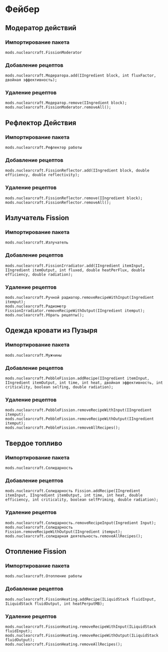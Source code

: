 # Фейбер

## Модератор действий

### Импортирование пакета
`mods.nuclearcraft.FissionModerator`

### Добавление рецептов
```zenscript
mods.nuclearcraft.Модератора.add(IIngredient block, int fluxFactor, двойная эффективность);
```

### Удаление рецептов
```zenscript
mods.nuclearcraft.Модератор.remove(IIngredient block);
mods.nuclearcraft.FissionModerator.removeAll();
```

## Рефлектор Действия

### Импортирование пакета
`mods.nuclearcraft.Рефлектор работы`

### Добавление рецептов
```zenscript
mods.nuclearcraft.FissionReflector.add(IIngredient block, double efficiency, double reflectivity);
```

### Удаление рецептов
```zenscript
mods.nuclearcraft.FissionReflector.remove(IIngredient block);
mods.nuclearcraft.FissionReflector.removeAll();
```

## Излучатель Fission

### Импортирование пакета
`mods.nuclearcraft.Излучатель`

### Добавление рецептов
```zenscript
mods.nuclearcraft.FissionIrradiator.add(IIngredient itemInput, IIngredient itemOutput, int fluxed, double heatPerFlux, double efficiency, double radiation);
```

### Удаление рецептов
```zenscript
mods.nuclearcraft.Ручной радиатор.removeRecipeWithInput(Ingredient itemput);
mods.nuclearcraft.Радиометр FissionIrradiator.removeRecipeWithOutput(IIngredient itemput);
mods.nuclearcraft.Убрать рецепты();
```

## Одежда кровати из Пузыря

### Импортирование пакета
`mods.nuclearcraft.Мужчины`

### Добавление рецептов
```zenscript
mods.nuclearcraft.PebbleFission.addRecipe(IIngredient itemInput, IIngredient itemOutput, int time, int heat, двойная эффективность, int criticality, boolean selfing, double radiation);
```

### Удаление рецептов
```zenscript
mods.nuclearcraft.PebbleFission.removeRecipeWithInput(IIngredient itemput);
mods.nuclearcraft.PebbleFission.removeRecipeWithOutput(IIngredient itemput);
mods.nuclearcraft.PebbleFission.removeAllRecipes();
```

## Твердое топливо

### Импортирование пакета
`mods.nuclearcraft.Солидарность`

### Добавление рецептов
```zenscript
mods.nuclearcraft.Солидарность Fission.addRecipe(IIngredient itemInput, IIngredient itemOutput, int time, int heat, double efficiency, int criticality, boolean selfPriming, double radiation);

```

### Удаление рецептов
```zenscript
mods.nuclearcraft.Солидарность.removeRecipeInput(Ingredient Input);
mods.nuclearcraft.Солидарность Fission.removeRecipeWithOutput(IIngredient itemput);
mods.nuclearcraft.солидарная деятельность.removeAllRecipes();
```

## Отопление Fission

### Импортирование пакета
`mods.nuclearcraft.Отопление работы`

### Добавление рецептов
```zenscript
mods.nuclearcraft.FissionHeating.addRecipe(ILiquidStack fluidInput, ILiquidStack fluidOutput, int heatPerputMB);
```

### Удаление рецептов
```zenscript
mods.nuclearcraft.FissionHeating.removeRecipeWithInput(ILiquidStack fluidInput);
mods.nuclearcraft.FissionHeating.removeRecipeWithOutput(ILiquidStack fluidOutput);
mods.nuclearcraft.FissionHeating.removeAllRecipes();
```
